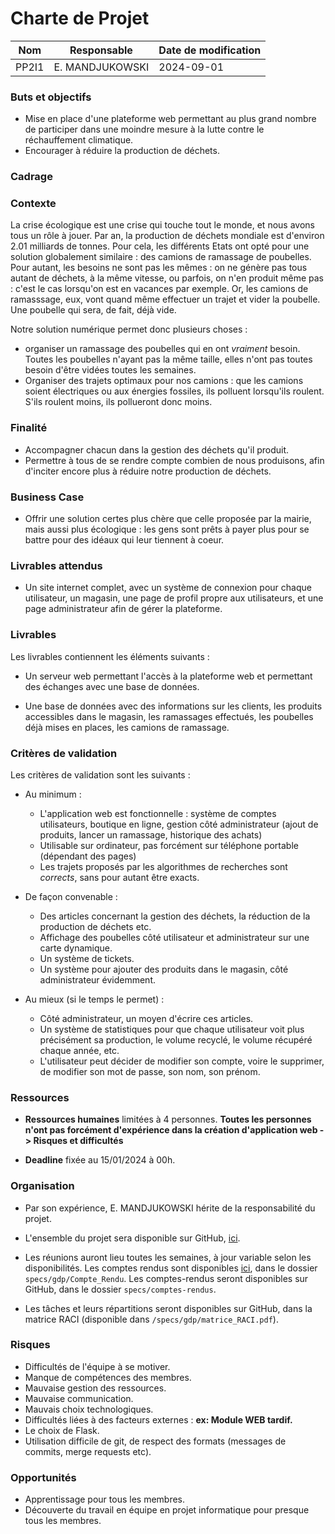 # Charte de Projet


| Nom   | Responsable | Date de modification
| -------- | ------- | -------- |
| PP2I1  | E. MANDJUKOWSKI  |  2024-09-01 |


### Buts et objectifs 

- Mise en place d'une plateforme web permettant au plus grand nombre de participer dans une moindre mesure à la lutte contre le réchauffement climatique.
- Encourager à réduire la production de déchets.

### Cadrage

###  Contexte

La crise écologique est une crise qui touche tout le monde, et nous avons tous un rôle à jouer. Par an, la production de déchets mondiale est d'environ 2.01 milliards de tonnes. Pour cela, les différents Etats ont opté pour une solution globalement similaire : des camions de ramassage de poubelles. Pour autant, les besoins ne sont pas les mêmes : on ne génère pas tous autant de déchets, à la même vitesse, ou parfois, on n'en produit même pas : c'est le cas lorsqu'on est en vacances par exemple. Or, les camions de ramasssage, eux, vont quand même effectuer un trajet et vider la poubelle. Une poubelle qui sera, de fait, déjà vide.

Notre solution numérique permet donc plusieurs choses : 
- organiser un ramassage des poubelles qui en ont *vraiment* besoin. Toutes les poubelles n'ayant pas la même taille, elles n'ont pas toutes besoin d'être vidées toutes les semaines.
- Organiser des trajets optimaux pour nos camions : que les camions soient électriques ou aux énergies fossiles, ils polluent lorsqu'ils roulent. S'ils roulent moins, ils pollueront donc moins.


### Finalité

- Accompagner chacun dans la gestion des déchets qu'il produit.
- Permettre à tous de se rendre compte combien de nous produisons, afin d'inciter encore plus à réduire notre production de déchets.

### Business Case

- Offrir une solution certes plus chère que celle proposée par la mairie, mais aussi plus écologique : les gens sont prêts à payer plus pour se battre pour des idéaux qui leur tiennent à coeur.

### Livrables attendus

- Un site internet complet, avec un système de connexion pour chaque utilisateur, un magasin, une page de profil propre aux utilisateurs, et une page administrateur afin de gérer la plateforme.

### Livrables

Les livrables contiennent les éléments suivants :

- Un serveur web permettant l'accès à la plateforme web et permettant des échanges
avec une base de données.

* Une base de données avec des informations sur les clients, les produits accessibles dans le magasin, les ramassages effectués, les poubelles déjà mises en places, les camions de ramassage.


### Critères de validation

Les critères de validation sont les suivants :

- Au minimum :
    - L'application web est fonctionnelle : système de comptes utilisateurs, boutique en ligne, gestion côté administrateur (ajout de produits, lancer un ramassage, historique des achats)
    - Utilisable sur ordinateur, pas forcément sur téléphone portable (dépendant des pages)
    - Les trajets proposés par les algorithmes de recherches sont *corrects*, sans pour autant être exacts.

- De façon convenable :
    - Des articles concernant la gestion des déchets, la réduction de la production de déchets etc.
    - Affichage des poubelles côté utilisateur et administrateur sur une carte dynamique.
    - Un système de tickets.
    - Un système pour ajouter des produits dans le magasin, côté administrateur évidemment.
  
- Au mieux (si le temps le permet) :
  - Côté administrateur, un moyen d'écrire ces articles.
  - Un système de statistiques pour que chaque utilisateur voit plus précisément sa production, le volume recyclé, le volume récupéré chaque année, etc.
  - L'utilisateur peut décider de modifier son compte, voire le supprimer, de modifier son mot de passe, son nom, son prénom.


### Ressources

* **Ressources humaines** limitées à 4 personnes.
__Toutes les personnes n'ont pas forcément d'expérience dans la création d'application
web -> Risques et difficultés__

* **Deadline** fixée au 15/01/2024 à 00h.

### Organisation

* Par son expérience, E. MANDJUKOWSKI hérite de la responsabilité du projet.

* L'ensemble du projet sera disponible sur GitHub, [ici](https://github.com/Esteban795/PP2I1/tree/main).

* Les réunions auront lieu toutes les semaines, à jour variable selon les disponibilités. Les comptes rendus sont disponibles [ici](https://github.com/Esteban795/PP2I1/tree/main), dans le dossier `specs/gdp/Compte_Rendu`.
Les comptes-rendus seront disponibles sur GitHub, dans le dossier `specs/comptes-rendus`. 

* Les tâches et leurs répartitions seront disponibles sur GitHub, dans la matrice RACI (disponible dans `/specs/gdp/matrice_RACI.pdf`).

### Risques

* Difficultés de l'équipe à se motiver.
* Manque de compétences des membres.
* Mauvaise gestion des ressources.
* Mauvaise communication.
* Mauvais choix technologiques.
* Difficultés liées à des facteurs externes :
__ex: Module WEB tardif.__
* Le choix de Flask.
* Utilisation difficile de git, de respect des formats (messages de commits, merge requests etc).

### Opportunités

* Apprentissage pour tous les membres.
* Découverte du travail en équipe en projet informatique pour presque tous les membres.
